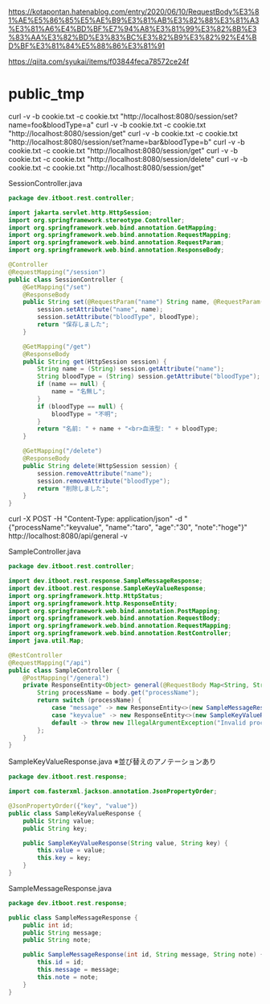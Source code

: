https://kotapontan.hatenablog.com/entry/2020/06/10/RequestBody%E3%81%AE%E5%86%85%E5%AE%B9%E3%81%AB%E3%82%88%E3%81%A3%E3%81%A6%E4%BD%BF%E7%94%A8%E3%81%99%E3%82%8B%E3%83%AA%E3%82%BD%E3%83%BC%E3%82%B9%E3%82%92%E4%BD%BF%E3%81%84%E5%88%86%E3%81%91

https://qiita.com/syukai/items/f03844feca78572ce24f

# public_tmp

curl -v -b cookie.txt -c cookie.txt "http://localhost:8080/session/set?name=foo&bloodType=a"
curl -v -b cookie.txt -c cookie.txt "http://localhost:8080/session/get"
curl -v -b cookie.txt -c cookie.txt "http://localhost:8080/session/set?name=bar&bloodType=b"
curl -v -b cookie.txt -c cookie.txt "http://localhost:8080/session/get"
curl -v -b cookie.txt -c cookie.txt "http://localhost:8080/session/delete"
curl -v -b cookie.txt -c cookie.txt "http://localhost:8080/session/get"


SessionController.java
```Java
package dev.itboot.rest.controller;

import jakarta.servlet.http.HttpSession;
import org.springframework.stereotype.Controller;
import org.springframework.web.bind.annotation.GetMapping;
import org.springframework.web.bind.annotation.RequestMapping;
import org.springframework.web.bind.annotation.RequestParam;
import org.springframework.web.bind.annotation.ResponseBody;

@Controller
@RequestMapping("/session")
public class SessionController {
    @GetMapping("/set")
    @ResponseBody
    public String set(@RequestParam("name") String name, @RequestParam("bloodType") String bloodType, HttpSession session) {
        session.setAttribute("name", name);
        session.setAttribute("bloodType", bloodType);
        return "保存しました";
    }

    @GetMapping("/get")
    @ResponseBody
    public String get(HttpSession session) {
        String name = (String) session.getAttribute("name");
        String bloodType = (String) session.getAttribute("bloodType");
        if (name == null) {
            name = "名無し";
        }
        if (bloodType == null) {
            bloodType = "不明";
        }
        return "名前: " + name + "<br>血液型: " + bloodType;
    }

    @GetMapping("/delete")
    @ResponseBody
    public String delete(HttpSession session) {
        session.removeAttribute("name");
        session.removeAttribute("bloodType");
        return "削除しました";
    }
}
```

curl -X POST -H "Content-Type: application/json" -d "{\"processName\":\"keyvalue\", \"name\":\"taro\", \"age\":\"30\", \"note\":\"hoge\"}" http://localhost:8080/api/general -v

SampleController.java
```Java
package dev.itboot.rest.controller;

import dev.itboot.rest.response.SampleMessageResponse;
import dev.itboot.rest.response.SampleKeyValueResponse;
import org.springframework.http.HttpStatus;
import org.springframework.http.ResponseEntity;
import org.springframework.web.bind.annotation.PostMapping;
import org.springframework.web.bind.annotation.RequestBody;
import org.springframework.web.bind.annotation.RequestMapping;
import org.springframework.web.bind.annotation.RestController;
import java.util.Map;

@RestController
@RequestMapping("/api")
public class SampleController {
    @PostMapping("/general")
    private ResponseEntity<Object> general(@RequestBody Map<String, String> body) {
        String processName = body.get("processName");
        return switch (processName) {
            case "message" -> new ResponseEntity<>(new SampleMessageResponse(1, "hello1", "note1"), HttpStatus.OK);
            case "keyvalue" -> new ResponseEntity<>(new SampleKeyValueResponse("value222", "key222"), HttpStatus.OK);
            default -> throw new IllegalArgumentException("Invalid processName: " + processName);
        };
    }
}
```

SampleKeyValueResponse.java
※並び替えのアノテーションあり
```Java
package dev.itboot.rest.response;

import com.fasterxml.jackson.annotation.JsonPropertyOrder;

@JsonPropertyOrder({"key", "value"})
public class SampleKeyValueResponse {
    public String value;
    public String key;

    public SampleKeyValueResponse(String value, String key) {
        this.value = value;
        this.key = key;
    }
}
```

SampleMessageResponse.java
```Java
package dev.itboot.rest.response;

public class SampleMessageResponse {
    public int id;
    public String message;
    public String note;

    public SampleMessageResponse(int id, String message, String note) {
        this.id = id;
        this.message = message;
        this.note = note;
    }
}
```

